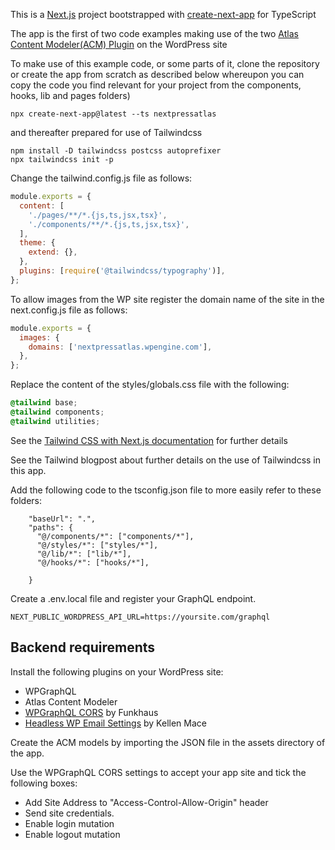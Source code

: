 This is a [Next.js](https://nextjs.org/) project bootstrapped with [create-next-app](https://github.com/vercel/next.js/tree/canary/packages/create-next-app) for TypeScript

The app is the first of two code examples making use of the two [Atlas Content Modeler(ACM) Plugin](https://wordpress.org/plugins/atlas-content-modeler/) on the WordPress site

To make use of this example code, or some parts of it, clone the repository or create the app from scratch as described below whereupon you can copy the code you find relevant for your project from the components, hooks, lib and pages folders)

```code
npx create-next-app@latest --ts nextpressatlas
```

and thereafter prepared for use of Tailwindcss

```code
npm install -D tailwindcss postcss autoprefixer
npx tailwindcss init -p
```

Change the tailwind.config.js file as follows:

```js
module.exports = {
  content: [
    './pages/**/*.{js,ts,jsx,tsx}',
    './components/**/*.{js,ts,jsx,tsx}',
  ],
  theme: {
    extend: {},
  },
  plugins: [require('@tailwindcss/typography')],
};
```

To allow images from the WP site register the domain name of the site in the next.config.js file as follows:

```js
module.exports = {
  images: {
    domains: ['nextpressatlas.wpengine.com'],
  },
};
```

Replace the content of the styles/globals.css file with the following:

```css
@tailwind base;
@tailwind components;
@tailwind utilities;
```

See the [Tailwind CSS with Next.js documentation](https://tailwindcss.com/docs/guides/nextjs) for further details

See the Tailwind blogpost about further details on the use of Tailwindcss in this app.

Add the following code to the tsconfig.json file to more easily refer to these folders:

```code
    "baseUrl": ".",
    "paths": {
      "@/components/*": ["components/*"],
      "@/styles/*": ["styles/*"],
      "@/lib/*": ["lib/*"],
      "@/hooks/*": ["hooks/*"],

    }
```

Create a .env.local file and register your GraphQL endpoint.

```
NEXT_PUBLIC_WORDPRESS_API_URL=https://yoursite.com/graphql
```

## Backend requirements

Install the following plugins on your WordPress site:

- WPGraphQL
- Atlas Content Modeler
- [WPGraphQL CORS](https://github.com/funkhaus/wp-graphql-cors) by Funkhaus
- [Headless WP Email Settings](https://github.com/kellenmace/headless-wordpress-email-settings) by Kellen Mace

Create the ACM models by importing the JSON file in the assets directory of the app.

Use the WPGraphQL CORS settings to accept your app site and tick the following boxes:

- Add Site Address to "Access-Control-Allow-Origin" header
- Send site credentials.
- Enable login mutation
- Enable logout mutation
